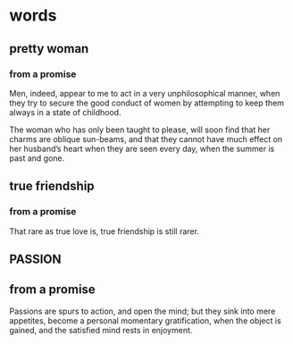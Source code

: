 # words

## pretty woman

### from a promise

Men, indeed, appear to me to act in a very unphilosophical manner, when they try to secure the good conduct of women by attempting to keep them always in a state of childhood.

The woman who has only been taught to please, will soon find that her charms are oblique sun-beams, and that they cannot have much effect on her husband’s heart when they are seen every day, when the summer is past and gone.

## true friendship

### from a promise

That rare as true love is, true friendship is still rarer.

## PASSION

## from a promise

Passions are spurs to action, and open the mind; but they sink into mere appetites, become a personal momentary gratification, when the object is gained, and the satisfied mind rests in enjoyment.
